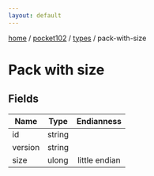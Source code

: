```yaml
---
layout: default
---
```


[home](/)  /  [pocket102](/protocol/pocket102)  /  [types](/protocol/pocket102/types)  /  pack-with-size

# Pack with size

## Fields

Name | Type | Endianness
---|---|:---:
id | string | 
version | string | 
size | ulong | little endian
